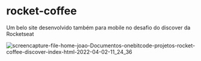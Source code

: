 # rocket-coffee

Um belo site desenvolvido também para mobile no desafio do discover da Rocketseat

![screencapture-file-home-joao-Documentos-onebitcode-projetos-rocket-coffee-discover-index-html-2022-04-02-11_24_36](https://user-images.githubusercontent.com/75868950/161387723-4e4106ff-35b3-4bc1-9880-c42dd3d04929.jpg)
